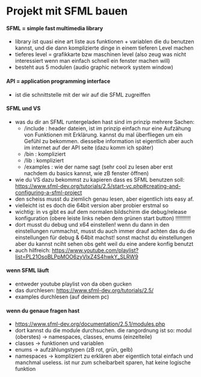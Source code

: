 # Projekt mit SFML bauen

#### SFML = simple fast multimedia library
- library ist quasi eine art liste aus funktionen + variablen die du benutzen kannst, und die dann komplizierte dinge in einem tieferen Level machen
- tieferes level = grafikkarte bzw maschinen level (also zeug was nicht interessiert wenn man einfach schnell ein fenster machen will)
- besteht aus 5 modulen (audio graphic network system window)

#### API = application programming interface
- ist die schnittstelle mit der wir auf die SFML zugreiffen

#### SFML und VS
- was du dir an SFML runtergeladen hast sind im prinzip mehrere Sachen:
    - /include : header dateien, ist im prinzip einfach nur eine Aufzähung von Funktionen mit Erklärung. kannst du mal überfliegen um ein Gefühl zu bekommen. diesselbe information ist eigentlich aber auch im internet auf der API seite (dazu komm ich später)
    - /bin : kompliziert
    - /lib : kompliziert
    - /examples : wie der name sagt (sehr cool zu lesen aber erst nachdem du basics kannst, wie zB fenster öffnen)
- wie du VS dazu bekommst zu kapieren dass es SFML benutzen soll: https://www.sfml-dev.org/tutorials/2.5/start-vc.php#creating-and-configuring-a-sfml-project
- den scheiss musst du ziemlich genau lesen, aber eigentlich ists easy af.
- vielleicht ist es doch die 64bit version aber probier erstmal so
- wichtig: in vs gibt es auf dem normalen bildschirm die debug/release konfiguration (obere leiste links neben dem grünen start button) !!!!!!!!!!
- dort musst du debug und x64 einstellen! wenn du dann in den einstellungen rummachst, musst du auch immer drauf achten das du die einstellungen für debug & 64bit machst! sonst machst du einstellungen aber du kannst nciht sehen obs geht weil du eine andere konfig benutzt
- auch hilfreich: https://www.youtube.com/playlist?list=PL21OsoBLPpMOO6zyVlxZ4S4hwkY_SLRW9

#### wenn SFML läuft
- entweder youtube playlist von da oben gucken
- das durchlesen: https://www.sfml-dev.org/tutorials/2.5/
- examples durchlesen (auf deinem pc)

#### wenn du genaue fragen hast
- https://www.sfml-dev.org/documentation/2.5.1/modules.php
- dort kannst du die module durchsuchen. die rangordnung ist so: modul (oberstes) -> namespaces, classes, enums (einzelteile)
- classes -> funktionen und variablen
- enums -> aufzählungstypen (zB rot, grün, gelb)
- namespaces -> kompliziert zu erklären aber eigentlich total einfach und manchmal useless. ist nur zum scheibarbeit sparen, hat keine logische funktion
